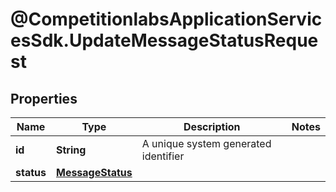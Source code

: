 # @CompetitionlabsApplicationServicesSdk.UpdateMessageStatusRequest

## Properties

Name | Type | Description | Notes
------------ | ------------- | ------------- | -------------
**id** | **String** | A unique system generated identifier | 
**status** | [**MessageStatus**](MessageStatus.md) |  | 


